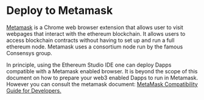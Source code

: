 # Deploy to Metamask

[Metamask](https://metamask.io) is a Chrome web browser extension that allows user to visit webpages that interact with the ethereum blockchain. It allows users to access blockchain contracts without having to set up and run a full ethereum node. Metamask uses a consortium node run by the famous Consensys group.

In principle, using the Ethereum Studio IDE one can deploy Dapps compatible with a Metamask enabled browser. It is beyond the scope of this document on how to prepare your web3 enabled Dapps to run in Metamask. However you can consult the metamask document: [MetaMask Compatibility Guide for Developers.](https://github.com/MetaMask/faq/blob/master/DEVELOPERS.md)

